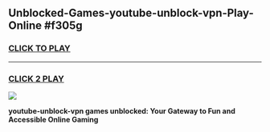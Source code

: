 
## Unblocked-Games-youtube-unblock-vpn-Play-Online #f305g
<h3>
<a href="https://news.freeplayer.one?title=youtube-unblock-vpn&ref=3">CLICK TO PLAY</a></h3>
<hr>

<h3>
<a href="https://news.freeplayer.one?title=youtube-unblock-vpn&ref=3">CLICK 2 PLAY</a>
  
</h3>

<a href="https://news.freeplayer.one?title=youtube-unblock-vpn&ref=3"><img src="https://clearcache.store/games.png"></a>


**youtube-unblock-vpn games unblocked: Your Gateway to Fun and Accessible Online Gaming**
